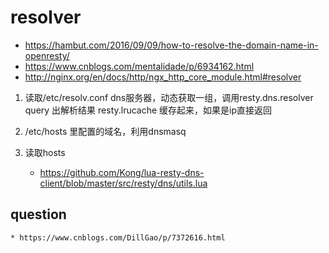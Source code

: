 # resolver
- https://hambut.com/2016/09/09/how-to-resolve-the-domain-name-in-openresty/
- https://www.cnblogs.com/mentalidade/p/6934162.html
- http://nginx.org/en/docs/http/ngx_http_core_module.html#resolver

1. 读取/etc/resolv.conf dns服务器，动态获取一组，调用resty.dns.resolver query 出解析结果
resty.lrucache 缓存起来，如果是ip直接返回

2.  /etc/hosts 里配置的域名，利用dnsmasq

3. 读取hosts
	* https://github.com/Kong/lua-resty-dns-client/blob/master/src/resty/dns/utils.lua
	
	
## question
	* https://www.cnblogs.com/DillGao/p/7372616.html	
	